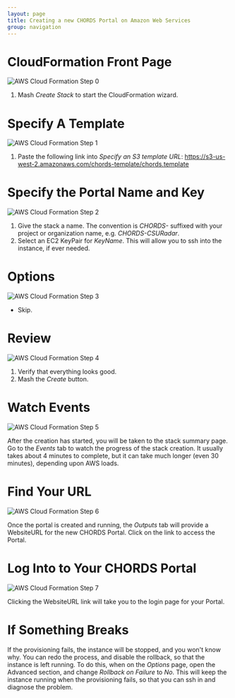 ```yaml
---
layout: page
title: Creating a new CHORDS Portal on Amazon Web Services
group: navigation
---
```


# CloudFormation Front Page
![AWS Cloud Formation Step 0](images/AWS_CF0.png "AWS Cloud Formation Step 0")

 1. Mash *Create Stack* to start the CloudFormation wizard.

# Specify A Template
![AWS Cloud Formation Step 1](images/AWS_CF1.png "AWS Cloud Formation Step 1")

  1. Paste the following link into _Specify an S3 template URL_: https://s3-us-west-2.amazonaws.com/chords-template/chords.template

# Specify the Portal Name and Key
![AWS Cloud Formation Step 2](images/AWS_CF2.png "AWS Cloud Formation Step 2")

  1. Give the stack a name. The convention is _CHORDS-_ suffixed with your project or organization name, e.g. _CHORDS-CSURadar_.
  2. Select an EC2 KeyPair for *KeyName*. This will allow you to ssh into the instance, if ever needed.

# Options
![AWS Cloud Formation Step 3](images/AWS_CF3.png "AWS Cloud Formation Step 3")

 * Skip.

# Review
![AWS Cloud Formation Step 4](images/AWS_CF4.png "AWS Cloud Formation Step 4")

 1. Verify that everything looks good.
 2. Mash the *Create* button. 

# Watch Events
![AWS Cloud Formation Step 5](images/AWS_CF5.png "AWS Cloud Formation Step 5")

After the creation has started, you will be taken 
to the stack summary page. Go to the *Events* tab to watch the progress 
of the stack creation. It usually takes about 4 minutes to complete, but it can take 
much longer (even 30 minutes), depending upon AWS loads.

# Find Your URL
![AWS Cloud Formation Step 6](images/AWS_CF6.png "AWS Cloud Formation Step 6")

Once the portal is created and running, the *Outputs* tab will provide a WebsiteURL for the new CHORDS Portal. Click on the 
link to access the Portal.

# Log Into to Your CHORDS Portal
![AWS Cloud Formation Step 7](images/AWS_CF7.png "AWS Cloud Formation Step 7")

Clicking the WebsiteURL link will take you to the login page for your Portal.

# If Something Breaks
If the provisioning fails, the instance will be stopped, and you won\'t know why. You can redo the process, 
and disable the rollback, so that the instance is left running. To do this, when on the *Options* page, 
open the Advanced section, and change _Rollback on Failure_ to *No*. This will
keep the instance running when the provisioning fails, so that you can ssh in and diagnose the problem.



